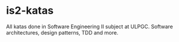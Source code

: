# is2-katas

All katas done in Software Engineering II subject at ULPGC. Software architectures, design patterns, TDD and more.
